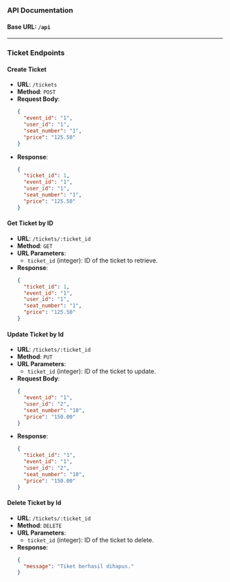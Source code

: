 ### API Documentation

#### Base URL: `/api`

---

### Ticket Endpoints

#### Create Ticket

- **URL**: `/tickets`
- **Method**: `POST`
- **Request Body**:
  ```json
  {
    "event_id": "1",
    "user_id": "1",
    "seat_number": "1",
    "price": "125.50"
  }
  ```
- **Response**:
  ```json
  {
    "ticket_id": 1,
    "event_id": "1",
    "user_id": "1",
    "seat_number": "1",
    "price": "125.50"
  }
  ```

#### Get Ticket by ID

- **URL**: `/tickets/:ticket_id`
- **Method**: `GET`
- **URL Parameters**:
  - `ticket_id` (integer): ID of the ticket to retrieve.
- **Response**:
  ```json
  {
    "ticket_id": 1,
    "event_id": "1",
    "user_id": "1",
    "seat_number": "1",
    "price": "125.50"
  }
  ```

#### Update Ticket by Id

- **URL**: `/tickets/:ticket_id`
- **Method**: `PUT`
- **URL Parameters**:
  - `ticket_id` (integer): ID of the ticket to update.
- **Request Body**:
  ```json
  {
    "event_id": "1",
    "user_id": "2",
    "seat_number": "10",
    "price": "150.00"
  }
  ```
- **Response**:
  ```json
  {
    "ticket_id": "1",
    "event_id": "1",
    "user_id": "2",
    "seat_number": "10",
    "price": "150.00"
  }
  ```

#### Delete Ticket by Id

- **URL**: `/tickets/:ticket_id`
- **Method**: `DELETE`
- **URL Parameters**:
  - `ticket_id` (integer): ID of the ticket to delete.
- **Response**:
  ```json
  {
    "message": "Tiket berhasil dihapus."
  }
  ```
